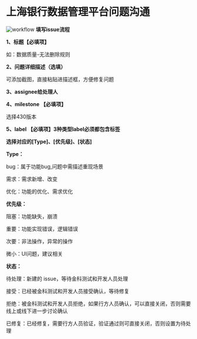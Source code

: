 # 上海银行数据管理平台问题沟通

![workflow](https://github.com/huangronghuang/shanghai_dm/blob/master/images/issue-workflow.jpg)
**填写issue流程**
>  

**1、标题【必填项】**

如：数据质量-无法删除规则
>  

**2、问题详细描述（选填）**


可添加截图，直接粘贴进描述框，方便修复问题
> 

**3、assignee给处理人**
 
**4、milestone 【必填项】**

选择430版本
>  


**5、label 【必填项】3种类型label必须都包含标签**


**选择对应的[Type]、[优先级]、[状态]**



**Type：**

bug：属于功能bug,问题中需描述重现场景


需求：需求新增、改变

 
优化：功能的优化、需求优化



**优先级：**

阻塞：功能缺失，崩溃

 
重要：功能实现错误，逻辑错误


次要：非法操作，异常的操作


微小：UI问题，建议相关

 

**状态：**

待处理：新建的 issue，等待金科测试和开发人员处理


接受：已经被金科测试和开发人员接受确认，等待修复


拒绝：被金科测试和开发人员拒绝，如果行方人员确认，可以直接关闭，否则需要线上或线下进一步讨论确认


已修复：已经修复，需要行方人员验证，验证通过则可直接关闭，否则设置为待处理






>  
